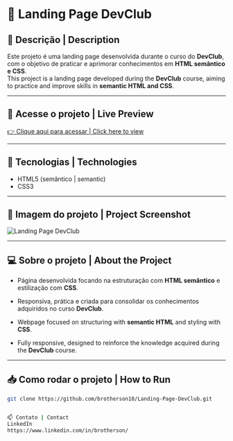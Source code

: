 # 🚀 Landing Page DevClub

## 📑 Descrição | Description

Este projeto é uma landing page desenvolvida durante o curso do **DevClub**, com o objetivo de praticar e aprimorar conhecimentos em **HTML semântico e CSS**.  
This project is a landing page developed during the **DevClub** course, aiming to practice and improve skills in **semantic HTML and CSS**.

---

## 🔗 Acesse o projeto | Live Preview

[👉 Clique aqui para acessar | Click here to view](https://brotherson10.github.io/Landing-Page-DevClub/)

---

## 🚀 Tecnologias | Technologies

- HTML5 (semântico | semantic)
- CSS3

---

## 📸 Imagem do projeto | Project Screenshot

![Landing Page DevClub](link-da-imagem.png)  

---

## 💻 Sobre o projeto | About the Project

- Página desenvolvida focando na estruturação com **HTML semântico** e estilização com **CSS**.  
- Responsiva, prática e criada para consolidar os conhecimentos adquiridos no curso **DevClub**.  

- Webpage focused on structuring with **semantic HTML** and styling with **CSS**.  
- Fully responsive, designed to reinforce the knowledge acquired during the **DevClub** course.

---

## 📥 Como rodar o projeto | How to Run

```bash
git clone https://github.com/brotherson10/Landing-Page-DevClub.git


📫 Contato | Contact
LinkedIn
https://www.linkedin.com/in/brotherson/
